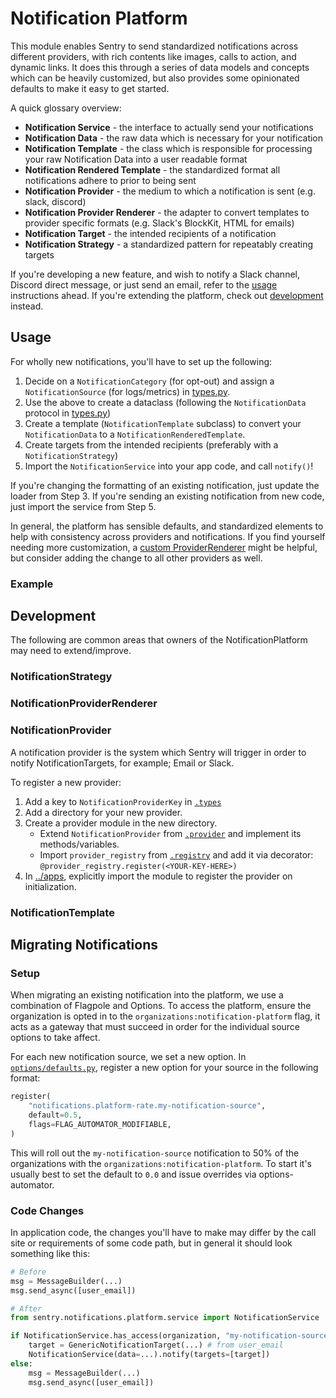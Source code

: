 # Notification Platform

This module enables Sentry to send standardized notifications across different providers, with rich contents
like images, calls to action, and dynamic links. It does this through a series of data models and concepts which can be heavily customized,
but also provides some opinionated defaults to make it easy to get started.

A quick glossary overview:

- **Notification Service** - the interface to actually send your notifications
- **Notification Data** - the raw data which is necessary for your notification
- **Notification Template** - the class which is responsible for processing your raw Notification Data into a user readable format
- **Notification Rendered Template** - the standardized format all notifications adhere to prior to being sent
- **Notification Provider** - the medium to which a notification is sent (e.g. slack, discord)
- **Notification Provider Renderer** - the adapter to convert templates to provider specific formats (e.g. Slack's BlockKit, HTML for emails)
- **Notification Target** - the intended recipients of a notification
- **Notification Strategy** - a standardized pattern for repeatably creating targets

If you're developing a new feature, and wish to notify a Slack channel, Discord direct message, or just send an email,
refer to the [usage](#usage) instructions ahead. If you're extending the platform, check out [development](#development) instead.

## Usage

For wholly new notifications, you'll have to set up the following:

1. Decide on a `NotificationCategory` (for opt-out) and assign a `NotificationSource` (for logs/metrics) in [types.py](./types.py).
2. Use the above to create a dataclass (following the `NotificationData` protocol in [types.py](./types.py))
3. Create a template (`NotificationTemplate` subclass) to convert your `NotificationData` to a `NotificationRenderedTemplate`.
4. Create targets from the intended recipients (preferably with a `NotificationStrategy`)
5. Import the `NotificationService` into your app code, and call `notify()`!

If you're changing the formatting of an existing notification, just update the loader from Step 3.
If you're sending an existing notification from new code, just import the service from Step 5.

In general, the platform has sensible defaults, and standardized elements to help with consistency across providers and notifications.
If you find yourself needing more customization, a [custom ProviderRenderer](#notificationproviderrenderer) might be helpful, but consider adding the change to all other providers as well.

### Example

<!-- TODO(ecosystem): Add example here -->

## Development

The following are common areas that owners of the NotificationPlatform may need to extend/improve.

### NotificationStrategy

<!-- TODO(ecosystem): Add guidance here -->

### NotificationProviderRenderer

<!-- TODO(ecosystem): Add guidance here -->

### NotificationProvider

A notification provider is the system which Sentry will trigger in order to notify NotificationTargets, for example; Email or Slack.

To register a new provider:

1. Add a key to `NotificationProviderKey` in [`.types`](./types.py)
2. Add a directory for your new provider.
3. Create a provider module in the new directory.
   - Extend `NotificationProvider` from [`.provider`](./provider.py) and implement its methods/variables.
   - Import `provider_registry` from [`.registry`](./registry.py) and add it via decorator: `@provider_registry.register(<YOUR-KEY-HERE>)`
4. In [../apps](../apps.py), explicitly import the module to register the provider on initialization.

### NotificationTemplate

<!-- TODO(ecosystem): Add guidance here -->

## Migrating Notifications

### Setup

When migrating an existing notification into the platform, we use a combination of Flagpole and Options. To access the platform, ensure the organization is opted in to the `organizations:notification-platform` flag, it acts as a gateway that must succeed in order for the individual source options to take affect.

For each new notification source, we set a new option. In [`options/defaults.py`](../../../sentry/options/defaults.py), register a new option for your source in the following format:

```python
register(
    "notifications.platform-rate.my-notification-source",
    default=0.5,
    flags=FLAG_AUTOMATOR_MODIFIABLE,
)
```

This will roll out the `my-notification-source` notification to 50% of the organizations with the `organizations:notification-platform`. To start it's usually best to set the default to `0.0` and issue overrides via options-automator.

### Code Changes

In application code, the changes you'll have to make may differ by the call site or requirements of some code path, but in general it should look something like this:

```python
# Before
msg = MessageBuilder(...)
msg.send_async([user_email])

# After
from sentry.notifications.platform.service import NotificationService

if NotificationService.has_access(organization, "my-notification-source"):
    target = GenericNotificationTarget(...) # from user_email
    NotificationService(data=...).notify(targets=[target])
else:
    msg = MessageBuilder(...)
    msg.send_async([user_email])
```

